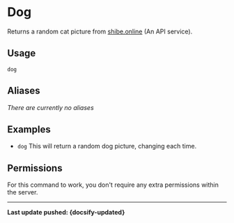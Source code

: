 # Dog
Returns a random cat picture from [shibe.online](https://shibe.online) (An API service).

## Usage
`dog`

## Aliases
*There are currently no aliases*

## Examples
- `dog` This will return a random dog picture, changing each time.

## Permissions
For this command to work, you don't require any extra permissions within the server.

----

**Last update pushed: {docsify-updated}**